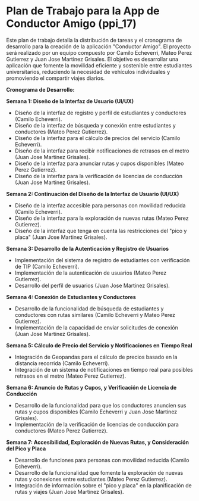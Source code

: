 # Plan de Trabajo para la App de Conductor Amigo (ppi_17)

Este plan de trabajo detalla la distribución de tareas y el cronograma de desarrollo para la creación de la aplicación "Conductor Amigo". El proyecto será realizado por un equipo compuesto por Camilo Echeverri, Mateo Perez Gutierrez y Juan Jose Martinez Grisales. El objetivo es desarrollar una aplicación que fomente la movilidad eficiente y sostenible entre estudiantes universitarios, reduciendo la necesidad de vehículos individuales y promoviendo el compartir viajes diarios.

**Cronograma de Desarrollo:**

**Semana 1: Diseño de la Interfaz de Usuario (UI/UX)**

- Diseño de la interfaz de registro y perfil de estudiantes y conductores (Camilo Echeverri).
- Diseño de la interfaz de búsqueda y conexión entre estudiantes y conductores (Mateo Perez Gutierrez).
- Diseño de la interfaz para el cálculo de precios del servicio (Camilo Echeverri).
- Diseño de la interfaz para recibir notificaciones de retrasos en el metro (Juan Jose Martinez Grisales).
- Diseño de la interfaz para anunciar rutas y cupos disponibles (Mateo Perez Gutierrez).
- Diseño de la interfaz para la verificación de licencias de conducción (Juan Jose Martinez Grisales).

**Semana 2: Continuación del Diseño de la Interfaz de Usuario (UI/UX)**

- Diseño de la interfaz accesible para personas con movilidad reducida (Camilo Echeverri).
- Diseño de la interfaz para la exploración de nuevas rutas (Mateo Perez Gutierrez).
- Diseño de la interfaz que tenga en cuenta las restricciones del "pico y placa" (Juan Jose Martinez Grisales).

**Semana 3: Desarrollo de la Autenticación y Registro de Usuarios**

- Implementación del sistema de registro de estudiantes con verificación de TIP (Camilo Echeverri).
- Implementación de la autenticación de usuarios (Mateo Perez Gutierrez).
- Desarrollo del perfil de usuarios (Juan Jose Martinez Grisales).

**Semana 4: Conexión de Estudiantes y Conductores**

- Desarrollo de la funcionalidad de búsqueda de estudiantes y conductores con rutas similares (Camilo Echeverri y Mateo Perez Gutierrez).
- Implementación de la capacidad de enviar solicitudes de conexión (Juan Jose Martinez Grisales).

**Semana 5: Cálculo de Precio del Servicio y Notificaciones en Tiempo Real**

- Integración de Geopandas para el cálculo de precios basado en la distancia recorrida (Camilo Echeverri).
- Integración de un sistema de notificaciones en tiempo real para posibles retrasos en el metro (Mateo Perez Gutierrez).

**Semana 6: Anuncio de Rutas y Cupos, y Verificación de Licencia de Conducción**

- Desarrollo de la funcionalidad para que los conductores anuncien sus rutas y cupos disponibles (Camilo Echeverri y Juan Jose Martinez Grisales).
- Implementación de la verificación de licencias de conducción para conductores (Mateo Perez Gutierrez).

**Semana 7: Accesibilidad, Exploración de Nuevas Rutas, y Consideración del Pico y Placa**

- Desarrollo de funciones para personas con movilidad reducida (Camilo Echeverri).
- Desarrollo de la funcionalidad que fomente la exploración de nuevas rutas y conexiones entre estudiantes (Mateo Perez Gutierrez).
- Integración de información sobre el "pico y placa" en la planificación de rutas y viajes (Juan Jose Martinez Grisales).
